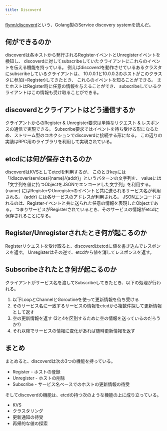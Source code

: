 ```yaml
---
title: Discoverd
---
```


[flynn/discoverd](https://github.com/flynn/discoverd)という、Golang製のService discovery systemを読んだ。

## 何ができるのか
discoverdは各ホストから発行されるRegisterイベントとUnregisterイベントを検知し、
discoverdに対してsubscribeしていたクライアントにこれらのイベントを伝える機能を持っている。
例えばdiscoverdを動作させているあるクラスタにsubscribeしているクライアントは、
10.0.0.1と10.0.0.2のホストがこのクラスタに参加(=Register)してきたとき、
これらのイベントを知ることができる。
またホストはRegister時に任意の情報を与えることができ、
subscribeしているクライアントはこの情報も受け取ることができる。

## discoverdとクライアントはどう通信するか
クライアントからのRegister & Unregister要求は単純なリクエスト & レスポンスの通信で実現できる。
Subscribe要求ではイベントを待ち受ける形になるため、ストリーム型のコネクションでdiscoverdに接続する形になる。
この辺りの実装はRPC用のライブラリを利用して実現されている。

## etcdには何が保存されるのか
discoverdはKVSとしてetcdを利用するが、
このときkeyには「/discover/services/{name}/{addr}」というパターンの文字列を、
valueには「文字列を値に持つObjectをJSONでエンコードした文字列」を利用する。
{name} にはRegisterやUnregisterのイベントと共に送られるサービス名が利用される。
{addr} には各サービスのアドレスが利用される。
JSONエンコードされるのは、Registerイベントと共に送られた任意の情報を表現したObjectである。
つまりサービスがRegisterされているとき、そのサービスの情報がetcdに保存されることになる。

## Register/Unregisterされたとき何が起こるのか
Registerリクエストを受け取ると、discoverdはetcdに値を書き込んでレスポンスを返す。
Unregisterはその逆で、etcdから値を消してレスポンスを返す。

## Subscribeされたとき何が起こるのか
クライアントがサービス名を渡してSubscribeしてきたとき、以下の処理が行われる。

1. 以下LoopとChannelとGoroutineを使って更新情報を待ち受ける
1. そのサービス名に一致するサービスの情報をetcdから複数件探して更新情報として返す
1. 空の更新情報を返す (2と4を区別するために空の情報を送っているのだろうか?)
1. それ以降でサービスの情報に変化があれば随時更新情報を返す

## まとめ
まとめると、discoverdは次の3つの機能を持っている。

* Register - ホストの登録
* Unregister - ホストの削除
* Subscribe - サービス名ベースでのホストの更新情報の待受

そしてdiscoverdの機能は、etcdの持つ次のような機能の上に成り立っている。

* KVS
* クラスタリング
* 更新通知の待受
* 再帰的な値の探索
